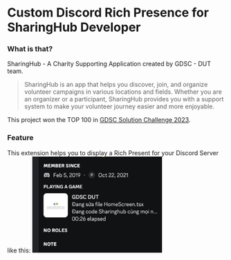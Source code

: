 # Custom Discord Rich Presence for SharingHub Developer

### What is that?

<!-- Here is app icon placeholder -->

SharingHub - A Charity Supporting Application created by GDSC - DUT team.

> SharingHub is an app that helps you discover, join, and organize volunteer campaigns in various locations and fields. Whether you are an organizer or a participant, SharingHub provides you with a support system to make your volunteer journey easier and more enjoyable.

This project won the TOP 100 in [GDSC Solution Challenge 2023](https://developers.google.com/community/gdsc-solution-challenge).

### Feature

This extension helps you to display a Rich Present for your Discord Server like this:
<img src='./assets/img1.jpeg' width=300>
